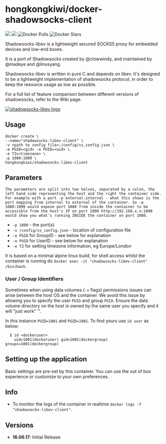 # hongkongkiwi/docker-shadowsocks-client
![](https://images.microbadger.com/badges/version/hongkongkiwi/shadowsocks-libev-client.svg)
![](https://images.microbadger.com/badges/image/hongkongkiwi/shadowsocks-libev-client.svg)
![Docker Pulls](https://img.shields.io/docker/pulls/hongkongkiwi/shadowsocks-libev-client.svg)
![Docker Stars](https://img.shields.io/docker/stars/hongkongkiwi/shadowsocks-libev-client.svg)

Shadowsocks-libev is a lightweight secured SOCKS5 proxy for embedded devices and low-end boxes.

It is a port of Shadowsocks created by @clowwindy, and maintained by @madeye and @linusyang.

Shadowsocks-libev is written in pure C and depends on libev. It's designed to be a lightweight implementation of shadowsocks protocol, in order to keep the resource usage as low as possible.

For a full list of feature comparison between different versions of shadowsocks, refer to the Wiki page.

[![shadowsocks-libev logo](https://gaukas.wang/wp-content/uploads/2015/11/Shadowsocks.png)](https://github.com/shadowsocks/shadowsocks-libev)

## Usage

```
docker create \
--name="shadowsocks-libev-client" \
-v <path to config file>:/config/ss_config.json \
-e PGID=<gid> -e PUID=<uid> \
-e TZ=<timezone> \
-p 1080:1080 \
hongkongkiwi/shadowsocks-libev-client
```

## Parameters

`The parameters are split into two halves, separated by a colon, the left hand side representing the host and the right the container side.
For example with a port -p external:internal - what this shows is the port mapping from internal to external of the container.
So -p 1080:1090 would expose port 1080 from inside the container to be accessible from the host's IP on port 1090
http://192.168.x.x:1090 would show you what's running INSIDE the container on port 1080.`


* `-p 1080` - the port(s)
* `-v /config/ss_config.json` - location of configuration file
* `-e PGID` for GroupID - see below for explanation
* `-e PUID` for UserID - see below for explanation
* `-e TZ` for setting timezone information, eg Europe/London

It is based on a minimal alpine linux build, for shell access whilst the container is running do `docker exec -it "shadowsocks-libev-client" /bin/bash`.

### User / Group Identifiers

Sometimes when using data volumes (`-v` flags) permissions issues can arise between the host OS and the container. We avoid this issue by allowing you to specify the user `PUID` and group `PGID`. Ensure the data volume directory on the host is owned by the same user you specify and it will "just work" ™.

In this instance `PUID=1001` and `PGID=1001`. To find yours use `id user` as below:

```
  $ id <dockeruser>
    uid=1001(dockeruser) gid=1001(dockergroup) groups=1001(dockergroup)
```

## Setting up the application

Basic settings are pre-set by this container.  You can use the out of box experience or customize to your own preferences.


## Info

* To monitor the logs of the container in realtime `docker logs -f "shadowsocks-libev-client"`.

## Versions

+ **16.06.17:** Initial Release

